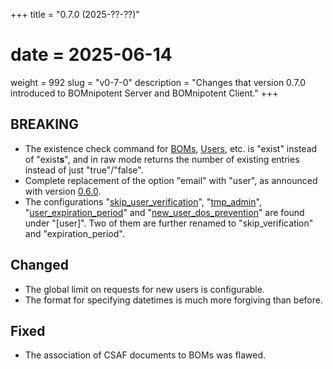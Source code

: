 +++
title = "0.7.0 (2025-??-??)"
# date = 2025-06-14
weight = 992
slug = "v0-7-0"
description = "Changes that version 0.7.0 introduced to BOMnipotent Server and BOMnipotent Client."
+++

## BREAKING
- The existence check command for [BOMs](/client/consumer/boms/#existence), [Users](/client/manager/access-management/user-management/#existence), etc. is "exist" instead of "exist**s**", and in raw mode returns the number of existing entries instead of just "true"/"false".
- Complete replacement of the option "email" with "user", as announced with version [0.6.0](/changelog/v0-6-0/).
- The configurations "[skip_user_verification](/server/configuration/required/smtp/#skipping-user-verification)", "[tmp_admin](/server/configuration/optional/tmp-admin/)", "[user_expiration_period](/server/configuration/optional/user-expiration-period/)" and "[new_user_dos_prevention](/server/configuration/optional/dos-prevention/#global-request-user-dos-prevention)" are found under "[user]". Two of them are further renamed to "skip_verification" and "expiration_period".

## Changed
- The global limit on requests for new users is configurable.
- The format for specifying datetimes is much more forgiving than before.

## Fixed
- The association of CSAF documents to BOMs was flawed.
